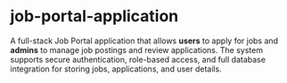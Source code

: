 # job-portal-application
A full-stack Job Portal application that allows **users** to apply for jobs and **admins** to manage job postings and review applications.   The system supports secure authentication, role-based access, and full database integration for storing jobs, applications, and user details.

